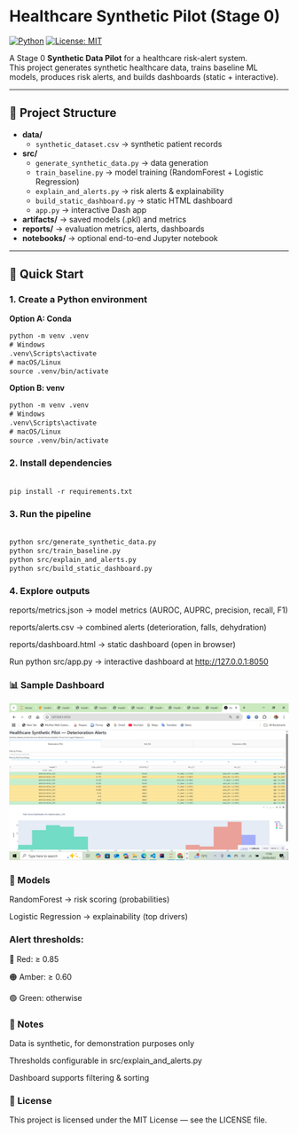 # Healthcare Synthetic Pilot (Stage 0)  
[![Python](https://img.shields.io/badge/python-3.10+-blue.svg)](https://www.python.org/) 
[![License: MIT](https://img.shields.io/badge/License-MIT-yellow.svg)](LICENSE)  

A Stage 0 **Synthetic Data Pilot** for a healthcare risk-alert system.  
This project generates synthetic healthcare data, trains baseline ML models, produces risk alerts, and builds dashboards (static + interactive).  

---

## 📂 Project Structure
- **data/**
  - `synthetic_dataset.csv` → synthetic patient records  
- **src/**
  - `generate_synthetic_data.py` → data generation  
  - `train_baseline.py` → model training (RandomForest + Logistic Regression)  
  - `explain_and_alerts.py` → risk alerts & explainability  
  - `build_static_dashboard.py` → static HTML dashboard  
  - `app.py` → interactive Dash app  
- **artifacts/** → saved models (.pkl) and metrics  
- **reports/** → evaluation metrics, alerts, dashboards  
- **notebooks/** → optional end-to-end Jupyter notebook  

---

## 🚀 Quick Start

### 1. Create a Python environment
**Option A: Conda**
```
python -m venv .venv
# Windows
.venv\Scripts\activate
# macOS/Linux
source .venv/bin/activate
```


**Option B: venv**
```
python -m venv .venv
# Windows
.venv\Scripts\activate
# macOS/Linux
source .venv/bin/activate
```


### 2. Install dependencies
```

pip install -r requirements.txt
```


### 3. Run the pipeline
```

python src/generate_synthetic_data.py
python src/train_baseline.py
python src/explain_and_alerts.py
python src/build_static_dashboard.py
```


### 4. Explore outputs

reports/metrics.json → model metrics (AUROC, AUPRC, precision, recall, F1)

reports/alerts.csv → combined alerts (deterioration, falls, dehydration)

reports/dashboard.html → static dashboard (open in browser)

Run python src/app.py → interactive dashboard at http://127.0.0.1:8050

### 📊 Sample Dashboard

![Dashboard Screenshot](docs/dashboard_sample.png)


### 🧠 Models

RandomForest → risk scoring (probabilities)

Logistic Regression → explainability (top drivers)

### Alert thresholds:

🔴 Red: ≥ 0.85

🟠 Amber: ≥ 0.60

🟢 Green: otherwise

### 📝 Notes

Data is synthetic, for demonstration purposes only

Thresholds configurable in src/explain_and_alerts.py

Dashboard supports filtering & sorting

### 📜 License

This project is licensed under the MIT License — see the LICENSE
 file.
